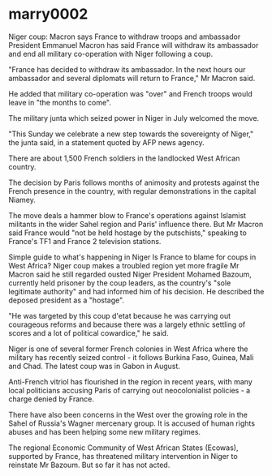 # marry0002
Niger coup: Macron says France to withdraw troops and ambassador
President Emmanuel Macron has said France will withdraw its ambassador and end all military co-operation with Niger following a coup.

"France has decided to withdraw its ambassador. In the next hours our ambassador and several diplomats will return to France," Mr Macron said.

He added that military co-operation was "over" and French troops would leave in "the months to come".

The military junta which seized power in Niger in July welcomed the move.

"This Sunday we celebrate a new step towards the sovereignty of Niger," the junta said, in a statement quoted by AFP news agency.

There are about 1,500 French soldiers in the landlocked West African country.

The decision by Paris follows months of animosity and protests against the French presence in the country, with regular demonstrations in the capital Niamey.

The move deals a hammer blow to France's operations against Islamist militants in the wider Sahel region and Paris' influence there. But Mr Macron said France would "not be held hostage by the putschists," speaking to France's TF1 and France 2 television stations.

Simple guide to what's happening in Niger
Is France to blame for coups in West Africa?
Niger coup makes a troubled region yet more fragile
Mr Macron said he still regarded ousted Niger President Mohamed Bazoum, currently held prisoner by the coup leaders, as the country's "sole legitimate authority" and had informed him of his decision. He described the deposed president as a "hostage".

"He was targeted by this coup d'etat because he was carrying out courageous reforms and because there was a largely ethnic settling of scores and a lot of political cowardice," he said.

Niger is one of several former French colonies in West Africa where the military has recently seized control - it follows Burkina Faso, Guinea, Mali and Chad. The latest coup was in Gabon in August.

Anti-French vitriol has flourished in the region in recent years, with many local politicians accusing Paris of carrying out neocolonialist policies - a charge denied by France.

There have also been concerns in the West over the growing role in the Sahel of Russia's Wagner mercenary group. It is accused of human rights abuses and has been helping some new military regimes.

The regional Economic Community of West African States (Ecowas), supported by France, has threatened military intervention in Niger to reinstate Mr Bazoum. But so far it has not acted.

